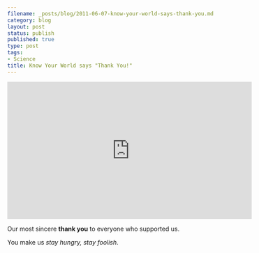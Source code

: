 ```yaml
---
filename: _posts/blog/2011-06-07-know-your-world-says-thank-you.md
category: blog
layout: post
status: publish
published: true
type: post
tags:
- Science
title: Know Your World says "Thank You!"
---
```


<iframe width="560" height="315" src="http://www.youtube.com/embed/SFPwzBl-4lU" frameborder="0"> </iframe>


Our most sincere <strong>thank you</strong> to everyone who supported us.

You make us <em>stay hungry, stay foolish</em>.
